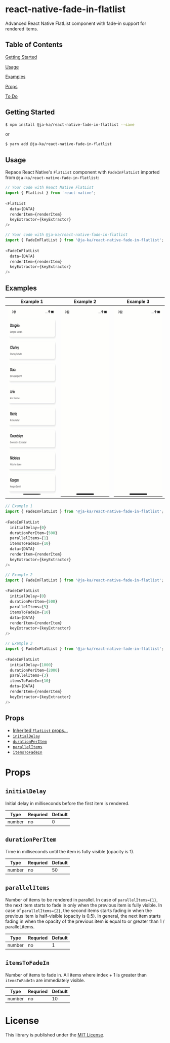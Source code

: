 # react-native-fade-in-flatlist

Advanced React Native FlatList component with fade-in support for rendered items.

## Table of Contents

[Getting Started](#getting-started)

[Usage](#usage)

[Examples](#examples)

[Props](#props)

[To Do](#to-do)

## Getting Started

```bash
$ npm install @ja-ka/react-native-fade-in-flatlist --save
```

or

```bash
$ yarn add @ja-ka/react-native-fade-in-flatlist
```

## Usage

Repace React Native's `FlatList` component with `FadeInFlatList` imported from `@ja-ka/react-native-fade-in-flatlist`:

```javascript
// Your code with React Native FlatList
import { FlatList } from 'react-native';

<FlatList 
  data={DATA}
  renderItem={renderItem}
  keyExtractor={keyExtractor}
/>
```

```javascript
// Your code with @ja-ka/react-native-fade-in-flatlist
import { FadeInFlatList } from '@ja-ka/react-native-fade-in-flatlist';

<FadeInFlatList 
  data={DATA}
  renderItem={renderItem}
  keyExtractor={keyExtractor}
/>
```

## Examples

|Example 1|Example 2|Example 3|
|:---:|:---:|:---:|
|<img src="assets/i0_d500_p1.gif" alt="drawing" height="600" width="277"/>|<img src="assets/i0_d500_p5.gif" alt="drawing" height="600" width="277"/>|<img src="assets/i1000_d2000_p3.gif" alt="drawing" height="600" width="277"/>|


```javascript
// Example 1
import { FadeInFlatList } from '@ja-ka/react-native-fade-in-flatlist';

<FadeInFlatList 
  initialDelay={0}
  durationPerItem={500}
  parallelItems={1}
  itemsToFadeIn={10}
  data={DATA}
  renderItem={renderItem}
  keyExtractor={keyExtractor}
/>
```

```javascript
// Example 2
import { FadeInFlatList } from '@ja-ka/react-native-fade-in-flatlist';

<FadeInFlatList 
  initialDelay={0}
  durationPerItem={500}
  parallelItems={5}
  itemsToFadeIn={10}
  data={DATA}
  renderItem={renderItem}
  keyExtractor={keyExtractor}
/>
```

```javascript
// Example 3
import { FadeInFlatList } from '@ja-ka/react-native-fade-in-flatlist';

<FadeInFlatList 
  initialDelay={1000}
  durationPerItem={2000}
  parallelItems={3}
  itemsToFadeIn={10}
  data={DATA}
  renderItem={renderItem}
  keyExtractor={keyExtractor}
/>
```

## Props

- [Inherited `FlatList` props...](https://reactnative.dev/docs/flatlist#props)
- [`initialDelay`](#initialdelay)
- [`durationPerItem`](#durationperitem)
- [`parallelItems`](#parallelitems)
- [`itemsToFadeIn`](#itemstofadein)


# Props

## `initialDelay`

Initial delay in milliseconds before the first item is rendered.

|Type|Requried|Default|
|---|---|---|
|number|no|0|

## `durationPerItem`

Time in milliseconds until the item is fully visible (opacity is 1).

|Type|Requried|Default|
|---|---|---|
|number|no|50|

## `parallelItems`

Number of items to be rendered in parallel. In case of `parallelItems={1}`, the next item starts to fade in only when the previous item is fully visible. In case of `parallelItems={2}`, the second items starts fading in when the previous item is half-visible (opacity is 0.5). In general, the next item starts fading in when the opacity of the previous item is equal to or greater than 1 / paralleLitems.

|Type|Requried|Default|
|---|---|---|
|number|no|1|

## `itemsToFadeIn`

Number of items to fade in. All items where index + 1 is greater than `itemsToFadeIn` are immediately visible.

|Type|Requried|Default|
|---|---|---|
|number|no|10|

# License

This library is published under the [MIT License](https://github.com/ja-ka/react-native-fade-in-flatlist/blob/master/LICENSE).